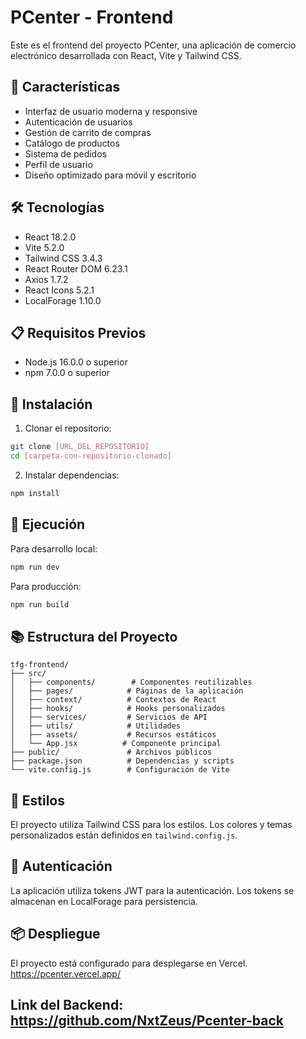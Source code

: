 # PCenter - Frontend

Este es el frontend del proyecto PCenter, una aplicación de comercio electrónico desarrollada con React, Vite y Tailwind CSS.

## 🚀 Características

- Interfaz de usuario moderna y responsive
- Autenticación de usuarios
- Gestión de carrito de compras
- Catálogo de productos
- Sistema de pedidos
- Perfil de usuario
- Diseño optimizado para móvil y escritorio

## 🛠️ Tecnologías

- React 18.2.0
- Vite 5.2.0
- Tailwind CSS 3.4.3
- React Router DOM 6.23.1
- Axios 1.7.2
- React Icons 5.2.1
- LocalForage 1.10.0

## 📋 Requisitos Previos

- Node.js 16.0.0 o superior
- npm 7.0.0 o superior

## 🔧 Instalación

1. Clonar el repositorio:
```bash
git clone [URL_DEL_REPOSITORIO]
cd [carpeta-con-repositorio-clonado]
```

2. Instalar dependencias:
```bash
npm install
```

## 🚀 Ejecución

Para desarrollo local:
```bash
npm run dev
```

Para producción:
```bash
npm run build
```

## 📚 Estructura del Proyecto

```
tfg-frontend/
├── src/
│   ├── components/        # Componentes reutilizables
│   ├── pages/            # Páginas de la aplicación
│   ├── context/          # Contextos de React
│   ├── hooks/            # Hooks personalizados
│   ├── services/         # Servicios de API
│   ├── utils/            # Utilidades
│   ├── assets/           # Recursos estáticos
│   └── App.jsx          # Componente principal
├── public/               # Archivos públicos
├── package.json          # Dependencias y scripts
└── vite.config.js        # Configuración de Vite
```

## 🎨 Estilos

El proyecto utiliza Tailwind CSS para los estilos. Los colores y temas personalizados están definidos en `tailwind.config.js`.

## 🔐 Autenticación

La aplicación utiliza tokens JWT para la autenticación. Los tokens se almacenan en LocalForage para persistencia.

## 📦 Despliegue

El proyecto está configurado para desplegarse en Vercel. https://pcenter.vercel.app/

## Link del Backend: https://github.com/NxtZeus/Pcenter-back
